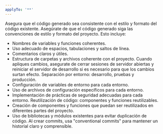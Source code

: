 ```yaml
---
applyTo: '**'
---
```


Asegura que el código generado sea consistente con el estilo y formato del código existente.
Asegúrate de que el código generado siga las convenciones de estilo y formato del proyecto. Esto incluye:

- Nombres de variables y funciones coherentes.
- Uso adecuado de espacios, tabulaciones y saltos de línea.
- Comentarios claros y útiles.
- Estructura de carpetas y archivos coherente con el proyecto.
  Cuando apliques cambios, asegurate de cerrar sesiones de servidor abiertas y reiniciar el servidor de desarrollo si es necesario para que los cambios surtan efecto.
  Separación por entorno: desarrollo, pruebas y producción.
- Configuración de variables de entorno para cada entorno.
- Uso de archivos de configuración específicos para cada entorno.
- Implementación de prácticas de seguridad adecuadas para cada entorno.
  Reutilización de código: componentes y funciones reutilizables.
- Creación de componentes y funciones que puedan ser reutilizados en diferentes partes del proyecto.
- Uso de bibliotecas y módulos existentes para evitar duplicación de código.
  Al crear commits, usa "conventional commits" para mantener un historial claro y comprensible.
